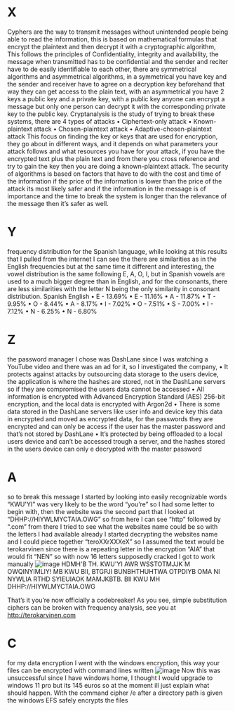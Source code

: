 # X
Cyphers are the way to transmit messages without unintended people being able to read the information, this is based on mathematical formulas that encrypt the plaintext and then decrypt it with a cryptographic algorithm,
This follows the principles of Confidentiality, integrity and availability, the message when transmitted has to be confidential and the sender and reciter have to de easily identifiable to each other, there are symmetrical algorithms and asymmetrical algorithms, in a symmetrical you have key and the sender and receiver have to agree on a decryption key beforehand that way they can get access to the plain text, with an asymmetrical you have 2 keys a public key and a private key, with a  public key anyone can encrypt a message but only one person can decrypt it with the corresponding private key to the public key.
Cryptanalysis is the study of trying to break these systems, there are 4 types of attacks 
•	Ciphertext-only attack
•	Known-plaintext attack
•	Chosen-plaintext attack
•	Adaptive-chosen-plaintext attack
This focus on finding the key or keys that are used for encryption, they go about in different ways, and it depends on what parameters your attack follows and what resources you have for your attack, if you have the encrypted text plus the plain text and from there you cross reference and try to gain the key then you are doing a known-plaintext attack.
The security of algorithms is based on factors that have to do with the cost and time of the information if the price of the information is lower than the price of the attack its most likely safer and if the information in the message is of importance and the time to break the system is longer than the relevance of the message then it’s safer as well.

# Y 
frequency distribution for the Spanish language, while looking at this results that I pulled from the internet I can see the there are similarities as in the English frequencies but at the same time it different and interesting, the vowel distribution is the same following E, A, O, I, but in Spanish vowels are used to a much bigger degree than in English, and for the consonants, there are less similarities with the letter N being the only similarity in consonant distribution.
Spanish 	English 
•	E - 13.69%	•	E - 11.16%
•	A - 11.87%	•	T - 9.95%
•	O - 8.44%	•	A - 8.17%
•	I - 7.02%	•	O - 7.51%
•	S - 7.00%	•	I - 7.12%
•	N - 6.25%	•	N - 6.80%



# Z
the password manager I chose was DashLane since I was watching a YouTube video and there was an ad for it, so I investigated the company,
•	It protects against attacks by outsourcing data storage to the users device, the application is where the hashes are stored, not in the DashLane servers so if they are compromised the users data cannot be accessed 
•	All information is encrypted with Advanced Encryption Standard (AES) 256-bit encryption, and the local data is encrypted with Argon2d 
•	There is some data stored in the DashLane servers like user info and device key this data in encrypted and moved as encrypted data, for the passwords they are encrypted and can only be access if the user has the master password and that’s not stored by DashLane 
•	It’s protected by being offloaded to a local users device and can’t be accessed trough a server, and the hashes stored in the users device can only e decrypted with the master password 
# A
so to break this message I started by looking into easily recognizable words “KWU'YI” was very likely to be the word “you’re” so I had some letter to begin with, then the website was the second part that I looked at  “DHHP://HIYWLMYCTAIA.OWG” so from here I can see “http” followed by “.com” from there I tried to see what the websites name could be so with the letters I had available already I started decrypting the websites name and I could piece together “teroXXrXXXeX” so I assumed the text would be terokarvinen since there is a repeating letter in the encryption “AIA” that would fit “NEN” so with now 16 letters supposedly cracked I got to work manually 
![image](https://github.com/RodrigoAvila123/Hello-world.md/assets/122974038/450fcb81-837d-4dfb-b09a-b79139f1a3fc)
HDMH'B TH. KWU'YI AWR WSSTOTMJJK M OWQINYIMLIY! MB KWU BII, BTGPJI BUNBHTHUHTWA OTPDIYB OMA NI NYWLIA RTHD SYIEUIAOK MAMJKBTB. BII KWU MH DHHP://HIYWLMYCTAIA.OWG

That’s it you’re now officially a codebreaker! As you see, simple substitution ciphers can be broken with frequency analysis, see you at http://terokarvinen.com 
# C
for my data encryption I went with the windows encryption, this way your files can be encrypted with command lines written 
![image](https://github.com/RodrigoAvila123/Hello-world.md/assets/122974038/f3506dca-8079-4aad-8796-f817a4d632bf)
Now this was unsuccessful since I have windows home, I thought I would upgrade to windows 11 pro but its 145 euros so at the moment ill just explain what should happen.
With the command cipher /e after a directory path is given the windows EFS safely encrypts the files 

